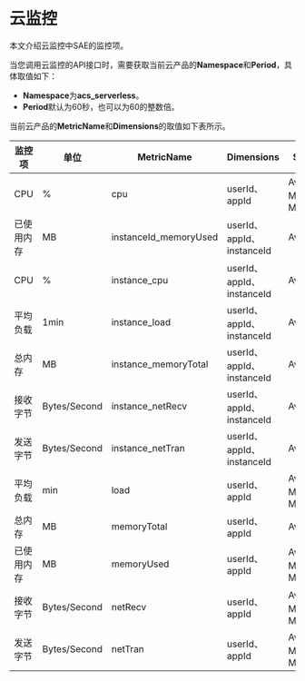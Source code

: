 # 云监控

本文介绍云监控中SAE的监控项。

当您调用云监控的API接口时，需要获取当前云产品的**Namespace**和**Period**，具体取值如下：

-   **Namespace**为**acs\_serverless**。
-   **Period**默认为60秒，也可以为60的整数倍。

当前云产品的**MetricName**和**Dimensions**的取值如下表所示。

|监控项|单位|MetricName|Dimensions|Statistics|
|---|--|----------|----------|----------|
|CPU|%|cpu|userId、appId|Average、Maximum、Minimum|
|已使用内存|MB|instanceId\_memoryUsed|userId、appId、instanceId|Average|
|CPU|%|instance\_cpu|userId、appId、instanceId|Average|
|平均负载|1min|instance\_load|userId、appId、instanceId|Average|
|总内存|MB|instance\_memoryTotal|userId、appId、instanceId|Average|
|接收字节|Bytes/Second|instance\_netRecv|userId、appId、instanceId|Average|
|发送字节|Bytes/Second|instance\_netTran|userId、appId、instanceId|Average|
|平均负载|min|load|userId、appId|Average、Maximum、Minimum|
|总内存|MB|memoryTotal|userId、appId|Average|
|已使用内存|MB|memoryUsed|userId、appId|Average、Maximum、Minimum|
|接收字节|Bytes/Second|netRecv|userId、appId|Average、Maximum、Minimum|
|发送字节|Bytes/Second|netTran|userId、appId|Average、Maximum、Minimum|

